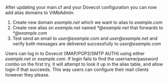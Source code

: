 After updating your main.cf and your Dovecot configuration you can now add alias domains to ViMbAdmin:

1. Create new domain _example.net_ which we want to alias to _example.com_
2. Create new alias on _example.net_ named _*@example.net_ that forwards to _*@example.com_
3. Test send an email to _user@example.com_ and _user@example.net_ and verify both messages are delivered successfully to _user@example.com_

Users can log in to Dovecot (IMAP/POP3/SMTP AUTH) using either _example.net_ or _example.com_. If login fails to find the username/password combo on the first try, it will attempt to look it up in the alias table, and allow login if that succeeds. This way users can configure their mail clients however they please.

